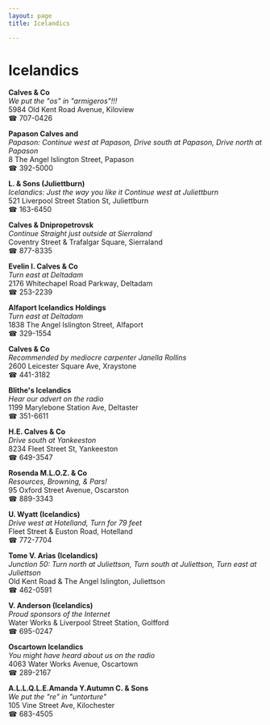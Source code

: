 ```yaml
---
layout: page 
title: Icelandics

---
```



# Icelandics


 **Calves & Co**  
_We put the "os" in "armigeros"!!!_  
5984 Old Kent Road Avenue, Kiloview  
☎ 707-0426

**Papason Calves and**  
_Papason: Continue west at Papason, Drive south at Papason, Drive north at Papason_  
8 The Angel Islington Street, Papason  
☎ 392-5000

**L. & Sons (Juliettburn)**  
_Icelandics: Just the way you like it 
Continue west at Juliettburn_  
521 Liverpool Street Station St, Juliettburn  
☎ 163-6450

**Calves & Dnipropetrovsk**  
_Continue Straight just outside at Sierraland_  
Coventry Street & Trafalgar Square, Sierraland  
☎ 877-8335

**Evelin I. Calves & Co**  
_Turn east at Deltadam_  
2176 Whitechapel Road Parkway, Deltadam  
☎ 253-2239

**Alfaport Icelandics Holdings**  
_Turn east at Deltadam_  
1838 The Angel Islington Street, Alfaport  
☎ 329-1554

**Calves & Co**  
_Recommended by mediocre carpenter Janella Rollins_  
2600 Leicester Square Ave, Xraystone  
☎ 441-3182

**Blithe's Icelandics**  
_Hear our advert on the radio_  
1199 Marylebone Station Ave, Deltaster  
☎ 351-6611

**H.E. Calves & Co**  
_Drive south at Yankeeston_  
8234 Fleet Street St, Yankeeston  
☎ 649-3547

**Rosenda M.L.O.Z. & Co**  
_Resources, Browning, & Pars!_  
95 Oxford Street Avenue, Oscarston  
☎ 889-3343

**U. Wyatt (Icelandics)**  
_Drive west at Hotelland, Turn for 79 feet_  
Fleet Street & Euston Road, Hotelland  
☎ 772-7704

**Tome V. Arias (Icelandics)**  
_Junction 50: Turn north at Juliettson, Turn south at Juliettson, Turn east at Juliettson_  
Old Kent Road & The Angel Islington, Juliettson  
☎ 462-0591

**V. Anderson (Icelandics)**  
_Proud sponsors of the Internet_  
Water Works & Liverpool Street Station, Golfford  
☎ 695-0247

**Oscartown Icelandics**  
_You might have heard about us on the radio_  
4063 Water Works Avenue, Oscartown  
☎ 289-2167

**A.L.L.Q.L.E.Amanda Y.Autumn C. & Sons**  
_We put the "re" in "untorture"_  
105 Vine Street Ave, Kilochester  
☎ 683-4505

